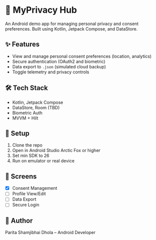 # 🔐 MyPrivacy Hub

An Android demo app for managing personal privacy and consent preferences. Built using Kotlin, Jetpack Compose, and DataStore.

## ✨ Features

- View and manage personal consent preferences (location, analytics)
- Secure authentication (OAuth2 and biometric)
- Data export to `.json` (simulated cloud backup)
- Toggle telemetry and privacy controls

## 🛠️ Tech Stack

- Kotlin, Jetpack Compose
- DataStore, Room (TBD)
- Biometric Auth
- MVVM + Hilt

## 📲 Setup

1. Clone the repo
2. Open in Android Studio Arctic Fox or higher
3. Set min SDK to 26
4. Run on emulator or real device

## 🚀 Screens

- [x] Consent Management
- [ ] Profile View/Edit
- [ ] Data Export
- [ ] Secure Login

## 🧠 Author

Parita Shamjibhai Dhola – Android Developer
